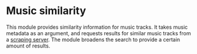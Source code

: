 # Music similarity

This module provides similarity information for music tracks. It takes music 
metadata as an argument, and requests results for similar music tracks from a 
[scraping server](https://github.com/peermusic/node-scraping-server). The module broadens
the search to provide a certain amount of results.
